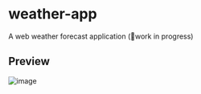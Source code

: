 # weather-app
A web weather forecast application (🚧work in progress)

## Preview

![image](https://user-images.githubusercontent.com/55285816/235499308-37ea1b27-86ef-4d65-b81b-e2ad7de29261.png)
